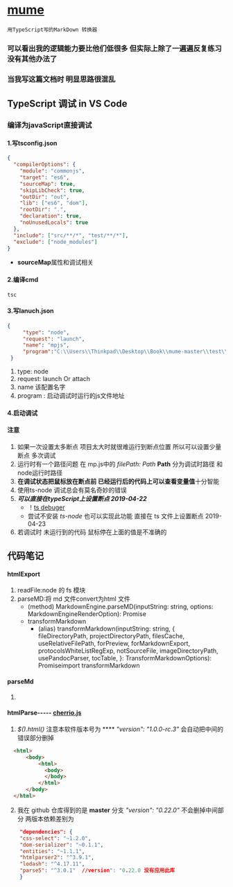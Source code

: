 # [mume](https://github.com/shd101wyy/mume)
    用TypeScript写的MarkDown 转换器
### 可以看出我的逻辑能力要比他们低很多 但实际上除了一遍遍反复练习 没有其他办法了
### 当我写这篇文档时 明显思路很混乱

## TypeScript 调试 in VS Code
### 编译为javaScript直接调试 
#### 1.写tsconfig.json
```json
{
  "compilerOptions": {
    "module": "commonjs",
    "target": "es6",
    "sourceMap": true,
    "skipLibCheck": true,
    "outDir": "out",
    "lib": ["es6", "dom"],
    "rootDir": ".",
    "declaration": true,
    "noUnusedLocals": true
  },
  "include": ["src/**/*", "test/**/*"],
  "exclude": ["node_modules"]
}
```
+ **sourceMap**属性和调试相关
#### 2.编译cmd
```
tsc
```
#### 3.写lanuch.json
```json
{
     "type": "node",
     "request": "launch",
     "name": "mpjs",
     "program":"C:\\Users\\Thinkpad\\Desktop\\Book\\mume-master\\test\\usage\\mp.js"
 }
```
1. type: node 
2. request: launch Or attach 
3. name 该配置名字
4. program : 启动调试时运行的js文件地址 
#### 4.启动调试

#### 注意
1. 如果一次设置太多断点 项目太大时就很难运行到断点位置 所以可以设置少量断点 多次调试
2. 运行时有一个路径问题 在 mp.js中的 *filePath: Path*  **Path** 分为调试时路径 和node运行时路径
3. **在调试状态把鼠标放在断点前 已经运行后的代码上可以查看变量值**十分智能 
4. 使用ts-node 调试总会有莫名奇妙的错误
5. ***可以直接在typeScript上设置断点 2019-04-22***
   + ！[ts debuger](debuger/typeScript-VSC.png)
   + 尝试不安装 *ts-node* 也可以实现此功能 直接在 ts 文件上设置断点 2019-04-23
6. 若调试时 未运行到的代码 鼠标停在上面的值是不准确的 
## 代码笔记
#### htmlExport
1. readFile:node 的 fs 模块
2. parseMD:将 md 文件convert为html 文件
    + (method) MarkdownEngine.parseMD(inputString: string, options: MarkdownEngineRenderOption): Promise<MarkdownEngineOutput>
    + transformMarkdown
        + (alias) transformMarkdown(inputString: string, { fileDirectoryPath, projectDirectoryPath, filesCache, useRelativeFilePath, forPreview, forMarkdownExport, protocolsWhiteListRegExp, notSourceFile, imageDirectoryPath, usePandocParser, tocTable, }: TransformMarkdownOptions): Promise<TransformMarkdownOutput>import transformMarkdown
#### parseMd
1. 
#### htmlParse----- **[cherrio.js](https://github.com/cheeriojs/cheerio/tree/master)**
1. *$().html()* 注意本软件版本号为  **** *"version": "1.0.0-rc.3"* 会自动把中间的错误部分删掉
```html
  <html>
      <body>
          <html>
            <body>
            </body>
          </html>
      </body>
  </html>
```
2. 我在 github 仓库得到的是 **master** 分支 *"version": "0.22.0"*  不会删掉中间部分 两版本依赖差别为
```JSON
    "dependencies": {
    "css-select": "~1.2.0",
    "dom-serializer": "~0.1.1",
    "entities": "~1.1.1",
    "htmlparser2": "^3.9.1",
    "lodash": "^4.17.11",
    "parse5": "^3.0.1"  //version": "0.22.0 没有应用此库
    }
```
